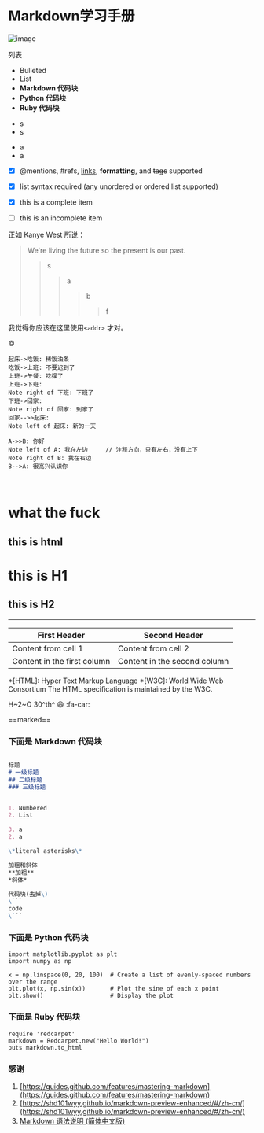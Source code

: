 # Markdown学习手册

![image](https://user-images.githubusercontent.com/1908863/28227953-eb6eefa4-68a1-11e7-8769-96ea83facf3b.png)

列表
- Bulleted
- List
- **Markdown 代码块**
- **Python 代码块**
- **Ruby 代码块**
+ s
+ s
* a
* a

- [x] @mentions, #refs, [links](), **formatting**, and <del>tags</del> supported
- [x] list syntax required (any unordered or ordered list supported)
- [x] this is a complete item
- [ ] this is an incomplete item


正如 Kanye West 所说：
> We're living the future so
> the present is our past.
>>s
>>>a
>>>>b
>>>>>f

我觉得你应该在这里使用`<addr>` 才对。


&copy;

```sequence
起床->吃饭: 稀饭油条
吃饭->上班: 不要迟到了
上班->午餐: 吃撑了
上班->下班:
Note right of 下班: 下班了
下班->回家:
Note right of 回家: 到家了
回家-->>起床:
Note left of 起床: 新的一天
```

```sequence
A->>B: 你好
Note left of A: 我在左边     // 注释方向，只有左右，没有上下
Note right of B: 我在右边
B-->A: 很高兴认识你
```



<br/>
<h1>what the fuck</h1>
<h2>this is html</h2>



this is H1
===

this is H2
---


---

First Header | Second Header
------------ | -------------
Content from cell 1 | Content from cell 2
Content in the first column | Content in the second column

*[HTML]: Hyper Text Markup Language
*[W3C]:  World Wide Web Consortium
The HTML specification
is maintained by the W3C.

H~2~O
30^th^
:smile:
:fa-car:

==marked==

### 下面是 Markdown 代码块

```markdown

标题
# 一级标题
## 二级标题
### 三级标题


1. Numbered
2. List

3. a
2. a

\*literal asterisks\*

加粗和斜体
**加粗** 
*斜体*

代码块(去掉\)
\```
code
\```
```


### 下面是 Python 代码块
```python{.line-numbers}
import matplotlib.pyplot as plt
import numpy as np

x = np.linspace(0, 20, 100)  # Create a list of evenly-spaced numbers over the range
plt.plot(x, np.sin(x))       # Plot the sine of each x point
plt.show()                   # Display the plot
```

### 下面是 Ruby 代码块
```ruby{.line-numbers}
require 'redcarpet'
markdown = Redcarpet.new("Hello World!")
puts markdown.to_html
```



### 感谢
1. [https://guides.github.com/features/mastering-markdown](https://guides.github.com/features/mastering-markdown)
2. [https://shd101wyy.github.io/markdown-preview-enhanced/#/zh-cn/](https://shd101wyy.github.io/markdown-preview-enhanced/#/zh-cn/)
3. [Markdown 语法说明 (简体中文版)](https://www.appinn.com/markdown/)
